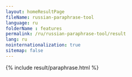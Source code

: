 ```yaml
---
layout: homeResultPage
fileName: russian-paraphrase-tool
language: ru
folderName : features
permalink: /ru/russian-paraphrase-tool/result
lang: ru
nointernationalization: true
sitemap: false
---
```

{% include result/paraphrase.html %}

<script src="/js/result/paraprashing.js" data-foldername="{{page.folderName}}" data-lang="{{page.lang}}"></script>